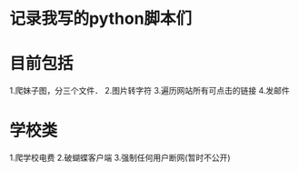 #  记录我写的python脚本们
#  目前包括
1.爬妹子图，分三个文件．
2.图片转字符
3.遍历网站所有可点击的链接
4.发邮件
#  学校类
1.爬学校电费
2.破蝴蝶客户端
3.强制任何用户断网(暂时不公开)
